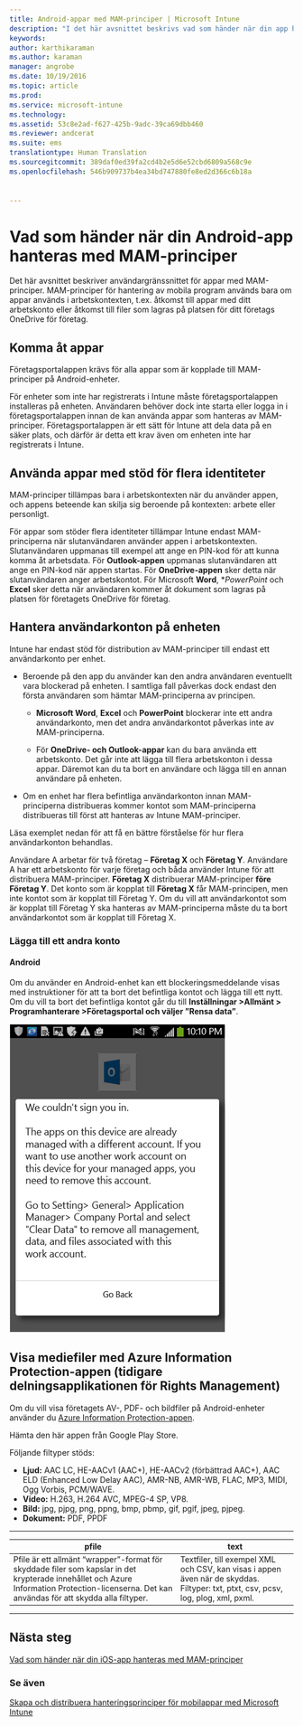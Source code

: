 ```yaml
---
title: Android-appar med MAM-principer | Microsoft Intune
description: "I det här avsnittet beskrivs vad som händer när din app hanteras av hanteringsprinciper för mobilappar (MAM)."
keywords: 
author: karthikaraman
ms.author: karaman
manager: angrobe
ms.date: 10/19/2016
ms.topic: article
ms.prod: 
ms.service: microsoft-intune
ms.technology: 
ms.assetid: 53c8e2ad-f627-425b-9adc-39ca69dbb460
ms.reviewer: andcerat
ms.suite: ems
translationtype: Human Translation
ms.sourcegitcommit: 389daf0ed39fa2cd4b2e5d6e52cbd6809a568c9e
ms.openlocfilehash: 546b909737b4ea34bd747880fe8ed2d366c6b18a


---
```


# Vad som händer när din Android-app hanteras med MAM-principer
Det här avsnittet beskriver användargränssnittet för appar med MAM-principer. MAM-principer för hantering av mobila program används bara om appar används i arbetskontexten, t.ex. åtkomst till appar med ditt arbetskonto eller åtkomst till filer som lagras på platsen för ditt företags OneDrive för företag.
##  Komma åt appar

Företagsportalappen krävs för alla appar som är kopplade till MAM-principer på Android-enheter.

För enheter som inte har registrerats i Intune måste företagsportalappen installeras på enheten. Användaren behöver dock inte starta eller logga in i företagsportalappen innan de kan använda appar som hanteras av MAM-principer.
Företagsportalappen är ett sätt för Intune att dela data på en säker plats, och därför är detta ett krav även om enheten inte har registrerats i Intune.


##  Använda appar med stöd för flera identiteter

MAM-principer tillämpas bara i arbetskontexten när du använder appen, och appens beteende kan skilja sig beroende på kontexten: arbete eller personligt.

För appar som stöder flera identiteter tillämpar Intune endast MAM-principerna när slutanvändaren använder appen i arbetskontexten.  Slutanvändaren uppmanas till exempel att ange en PIN-kod för att kunna komma åt arbetsdata.  För **Outlook-appen** uppmanas slutanvändaren att ange en PIN-kod när appen startas. För **OneDrive-appen** sker detta när slutanvändaren anger arbetskontot.  För Microsoft **Word**, **PowerPoint* och **Excel** sker detta när användaren kommer åt dokument som lagras på platsen för företagets OneDrive för företag.
##  Hantera användarkonton på enheten

Intune har endast stöd för distribution av MAM-principer till endast ett användarkonto per enhet.

* Beroende på den app du använder kan den andra användaren eventuellt vara blockerad på enheten. I samtliga fall påverkas dock endast den första användaren som hämtar MAM-principerna av principen.

  * **Microsoft Word**, **Excel** och **PowerPoint** blockerar inte ett andra användarkonto, men det andra användarkontot påverkas inte av MAM-principerna.

  * För **OneDrive- och Outlook-appar** kan du bara använda ett arbetskonto.  Det går inte att lägga till flera arbetskonton i dessa appar.  Däremot kan du ta bort en användare och lägga till en annan användare på enheten.


* Om en enhet har flera befintliga användarkonton innan MAM-principerna distribueras kommer kontot som MAM-principerna distribueras till först att hanteras av Intune MAM-principer.


Läsa exemplet nedan för att få en bättre förståelse för hur flera användarkonton behandlas.

Användare A arbetar för två företag – **Företag X** och **Företag Y**. Användare A har ett arbetskonto för varje företag och båda använder Intune för att distribuera MAM-principer. **Företag X** distribuerar MAM-principer **före** **Företag Y**. Det konto som är kopplat till **Företag X** får MAM-principen, men inte kontot som är kopplat till Företag Y. Om du vill att användarkontot som är kopplat till Företag Y ska hanteras av MAM-principerna måste du ta bort användarkontot som är kopplat till Företag X.
### Lägga till ett andra konto
####  Android
Om du använder en Android-enhet kan ett blockeringsmeddelande visas med instruktioner för att ta bort det befintliga kontot och lägga till ett nytt.  Om du vill ta bort det befintliga kontot går du till **Inställningar &gt;Allmänt &gt; Programhanterare &gt;Företagsportal och väljer ”Rensa data”**.

![Skärmbild av felmeddelande och anvisningar för att ta bort kontot](../media/AppManagement/Android_SwitchUser.png)

##  Visa mediefiler med Azure Information Protection-appen (tidigare delningsapplikationen för Rights Management)
Om du vill visa företagets AV-, PDF- och bildfiler på Android-enheter använder du [Azure Information Protection-appen](https://play.google.com/store/apps/details?id=com.microsoft.ipviewer).

Hämta den här appen från Google Play Store.  

Följande filtyper stöds:

* **Ljud:** AAC LC, HE-AACv1 (AAC+), HE-AACv2 (förbättrad AAC+), AAC ELD (Enhanced Low Delay AAC), AMR-NB, AMR-WB, FLAC, MP3, MIDI, Ogg Vorbis, PCM/WAVE.
* **Video:** H.263, H.264 AVC, MPEG-4 SP, VP8.
* **Bild:** jpg, pjpg, png, ppng, bmp, pbmp, gif, pgif, jpeg, pjpeg.
* **Dokument:** PDF, PPDF

------------
|**pfile**|**text**|
|----|----|
|Pfile är ett allmänt “wrapper”-format för skyddade filer som kapslar in det krypterade innehållet och Azure Information Protection-licenserna. Det kan användas för att skydda alla filtyper.|Textfiler, till exempel XML och CSV, kan visas i appen även när de skyddas. Filtyper: txt, ptxt, csv, pcsv, log, plog, xml, pxml.|
---------------
## Nästa steg
[Vad som händer när din iOS-app hanteras med MAM-principer](user-experience-for-mam-enabled-ios-apps-with-microsoft-intune.md)

### Se även
[Skapa och distribuera hanteringsprinciper för mobilappar med Microsoft Intune](create-and-deploy-mobile-app-management-policies-with-microsoft-intune.md)



<!--HONumber=Oct16_HO3-->


